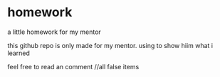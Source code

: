 # homework
a little homework for my mentor

this github repo is only made for my mentor. using to show hiim what i learned

feel free to read an comment //all false items 

